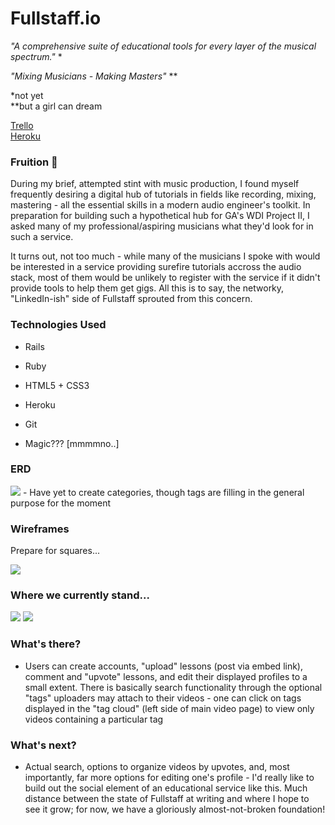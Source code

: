 <h1> Fullstaff.io </h1>

<i>"A comprehensive suite of educational tools for every layer of the musical spectrum."</i> *

<i>"Mixing Musicians - Making Masters"</i> **

<p> </p>
<p> </p>

*not yet<br>
**but a girl can dream

<a href="https://trello.com/b/Co7mbOR7/fullstaff">Trello</a><br>
<a href="https://vast-journey-5582.herokuapp.com/">Heroku</a>

<h3>Fruition 🍍</h3>

During my brief, attempted stint with music production, I found myself frequently desiring a digital hub of tutorials in fields like recording, mixing, mastering - all the essential skills in a modern audio engineer's toolkit. In preparation for building such a hypothetical hub for GA's WDI Project II, I asked many of my professional/aspiring musicians what they'd look for in such a service.

It turns out, not too much - while many of the musicians I spoke with would be interested in a service providing surefire tutorials accross the audio stack, most of them would be unlikely to register with the service if it didn't provide tools to help them get gigs. All this is to say, the networky, "LinkedIn-ish" side of Fullstaff sprouted from this concern.

<h3>Technologies Used</h3>

- Rails

- Ruby

- HTML5 + CSS3

- Heroku

- Git

- Magic??? [mmmmno..]

<h3>ERD</h3>

<img style="max-width: 700px" src="https://i.imgur.com/7FKwsXd.jpg">
- Have yet to create categories, though tags are filling in the general purpose for the moment

<h3>Wireframes</h3>

Prepare for squares...

<img src="https://i.imgur.com/fCc4PNt.png">

<h3>Where we currently stand...</h3>

<img src="https://i.imgur.com/xqiu6T4.png" style="max-width: 700px">
<img src="https://i.imgur.com/wttW18y.png" style="max-width: 700px">

<h3>What's there?</h3>

- Users can create accounts, "upload" lessons (post via embed link), comment and "upvote" lessons, and edit their displayed profiles to a small extent. There is basically search functionality through the optional "tags" uploaders may attach to their videos - one can click on tags displayed in the "tag cloud" (left side of main video page) to view only videos containing a particular tag

<h3>What's next?</h3>

- Actual search, options to organize videos by upvotes,  and, most importantly, far more options for editing one's profile - I'd really like to build out the social  element of an educational service like this. Much distance between the state of Fullstaff at writing and where I hope to see it grow; for now, we have a gloriously almost-not-broken foundation!
